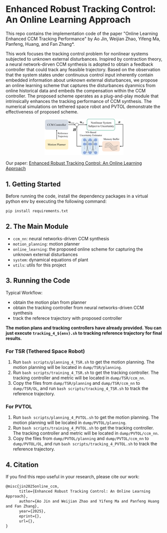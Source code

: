 # Enhanced Robust Tracking Control: An Online Learning Approach

This repo contains the implementation code of the paper "Online Learning Enhanced CCM Tracking Performance" by Ao Jin, Weijian Zhao, Yifeng Ma, Panfeng, Huang, and Fan Zhang*.

This work focuses the tracking control problem for nonlinear systems subjected to unknown external disturbances. Inspired by contraction theory, a neural network-dirven CCM synthesis is adopted to obtain a feedback controller that could track any feasible trajectory. Based on the observation that the system states under continuous control input inherently contain embedded information about unknown external disturbances, we propose an online learning scheme that captures the disturbances dyanmics from online historical data and embeds the compensation within the CCM controller. The proposed scheme operates as a plug-and-play module that intrinsically enhances the tracking performance of CCM synthesis. The numerical simulations on tethered space robot and PVTOL demonstrate the effectiveness of proposed scheme. 

<div align="center">
    <img src="assets/framework.png" width="50%">
</div>

Our paper: [Enhanced Robust Tracking Control: An Online Learning Approach](links)

## 1. Getting Started

Before running the code, install the dependency packages in a virtual python env by executing the following command:

```bash
pip install requirements.txt
```

## 2. The Main Module

* `ccm_nn`: neural networks-driven CCM synthesis
* `motion_planning`: motion planner
* `online_learning`: the proposed online scheme for capturing the unknown external disturbances
* `system`: dynamical equations of plant
* `utils`: utils for this project

## 3. Running the Code

Typical Workflow: 

* obtain the motion plan from planner
* obtain the tracking controller from neural networks-driven CCM synthesis
* track the referece trajectory with proposed controller

**The motion plans and tracking controllers have already provided. You can just execute `tracking_4_${env}.sh` to tracking reference trajectory for final results.** 

### For TSR (Tethered Space Robot)

1. Run `bash scripts/planning_4_TSR.sh` to get the motion planning. The motion planning will be located in `dump/TSR/planning`.
2. Run `bash scripts/training_4_TSR.sh` to get the tracking controller. The tracking controller and metric will be located in `dump/TSR/ccm_nn`.
3. Copy the files from `dump/TSR/planning` and `dump/TSR/ccm_nn` to `dump/TSR/OL`, and run `bash scripts/tracking_4_TSR.sh` to track the reference trajectory.

### For PVTOL

1. Run `bash scripts/planning_4_PVTOL.sh` to get the motion planning. The motion planning will be located in `dump/PVTOL/planning`.
2. Run `bash scripts/training_4_PVTOL.sh` to get the tracking controller. The tracking controller and metric will be located in `dump/PVTOL/ccm_nn`.
3. Copy the files from `dump/PVTOL/planning` and `dump/PVTOL/ccm_nn` to `dump/PVTOL/OL`,  and run `bash scripts/tracking_4_PVTOL.sh` to track the reference trajectory.

## 4. Citation

If you find this repo useful in your research, please cite our work:

```context
@misc{jin2025online_ccm,
      title={Enhanced Robust Tracking Control: An Online Learning Approach}, 
      author={Ao Jin and Weijian Zhao and Yifeng Ma and Panfeng Huang and Fan Zhang},
      year={2025},
      eprint={},
      url={}, 
}
```
